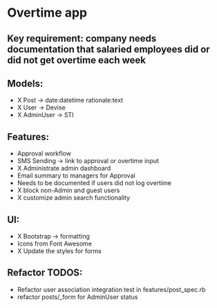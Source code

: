 # Overtime app

## Key requirement: company needs documentation that salaried employees did or did not get overtime each week

## Models:
- X Post -> date:datetime  rationale:text
- X User -> Devise
- X AdminUser -> STI

## Features:
- Approval workflow
- SMS Sending -> link to approval or overtime input
- X Administrate admin dashboard
- Email summary to managers for Approval
- Needs to be documented if users did not log overtime
- X block non-Admin and guest users
- X customize admin search functionality

## UI:
- X Bootstrap -> formatting
- Icons from Font Awesome
- X Update the styles for forms


## Refactor TODOS:
- Refactor user association integration test in features/post_spec.rb
- refactor posts/_form for AdminUser status
